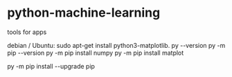 # python-machine-learning
 tools for apps


debian / Ubuntu: sudo apt-get install python3-matplotlib.
py --version
py -m pip --version
py -m pip install numpy
py -m pip install matplot


py -m pip install --upgrade pip 